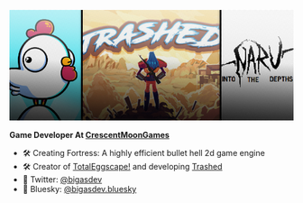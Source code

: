 ![Bigas](header.jpg)

**Game Developer At [CrescentMoonGames](http://www.crescentmoongames.com)** 

 - 🛠 Creating Fortress: A highly efficient bullet hell 2d game engine
 - 🛠 Creator of [TotalEggscape!](https://play.google.com/store/apps/details?id=com.CrescentMoonGames.TotalEggscape) and developing [Trashed](https://store.steampowered.com/app/1268360/Trashed/)
 - 💬 Twitter: [@bigasdev](https://twitter.com/bigasdev)
 - 💬 Bluesky: [@bigasdev.bluesky](https://bsky.app/profile/bigasdev.bsky.social)
